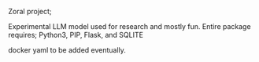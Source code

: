 Zoral project;

Experimental LLM model used for research and mostly fun.
Entire package requires; Python3, PIP, Flask, and SQLITE

docker yaml to be added eventually.
